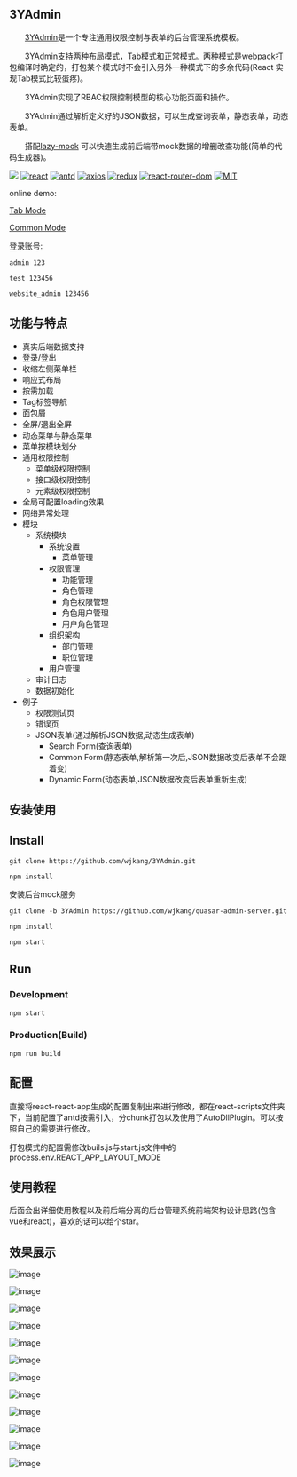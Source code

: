 
## 3YAdmin
&emsp;&emsp;[3YAdmin](https://github.com/wjkang/3YAdmin)是一个专注通用权限控制与表单的后台管理系统模板。

&emsp;&emsp;3YAdmin支持两种布局模式，Tab模式和正常模式。两种模式是webpack打包编译时确定的，打包某个模式时不会引入另外一种模式下的多余代码(React 实现Tab模式比较蛋疼)。

&emsp;&emsp;3YAdmin实现了RBAC权限控制模型的核心功能页面和操作。

&emsp;&emsp;3YAdmin通过解析定义好的JSON数据，可以生成查询表单，静态表单，动态表单。

&emsp;&emsp;搭配[lazy-mock](https://github.com/wjkang/lazy-mock) 可以快速生成前后端带mock数据的增删改查功能(简单的代码生成器)。

[![](https://ci.appveyor.com/api/projects/status/github/wjkang/3YAdmin?branch=master&svg=true)]()
[![react](https://img.shields.io/badge/react-16.3.2-brightgreen.svg)](https://github.com/facebook/react/)
[![antd](https://img.shields.io/badge/antd-3.5.3-brightgreen.svg)](https://github.com/ant-design/ant-design)
[![axios](https://img.shields.io/badge/axios-0.18.0-brightgreen.svg)](https://github.com/axios/axios)
[![redux](https://img.shields.io/badge/redux-4.0.0-brightgreen.svg)](https://github.com/reduxjs/redux)
[![react-router-dom](https://img.shields.io/badge/react--router--dom-4.2.2-brightgreen.svg)](https://github.com/axios/axios)
[![MIT](https://img.shields.io/badge/license-MIT-brightgreen.svg)]()

online demo:

[Tab Mode](http://jaycewu.coding.me/3YAdmin-preview)    

[Common Mode](http://jaycewu.coding.me/3YAdmin-preview-common)

登录账号:

    admin 123

    test 123456

    website_admin 123456


## 功能与特点

- 真实后端数据支持
- 登录/登出
- 收缩左侧菜单栏
- 响应式布局
- 按需加载
- Tag标签导航
- 面包屑
- 全屏/退出全屏
- 动态菜单与静态菜单
- 菜单按模块划分
- 通用权限控制
    - 菜单级权限控制
    - 接口级权限控制
    - 元素级权限控制
- 全局可配置loading效果
- 网络异常处理
- 模块
    - 系统模块
        - 系统设置
            - 菜单管理
        - 权限管理
            - 功能管理
            - 角色管理
            - 角色权限管理
            - 角色用户管理
            - 用户角色管理
        - 组织架构
            - 部门管理
            - 职位管理
        - 用户管理 
    - 审计日志
    - 数据初始化
- 例子
    - 权限测试页
    - 错误页
    - JSON表单(通过解析JSON数据,动态生成表单)
        - Search Form(查询表单)
        - Common Form(静态表单,解析第一次后,JSON数据改变后表单不会跟着变)
        - Dynamic Form(动态表单,JSON数据改变后表单重新生成)


## 安装使用

## Install
```bush
git clone https://github.com/wjkang/3YAdmin.git

npm install
```

安装后台mock服务
```bush
git clone -b 3YAdmin https://github.com/wjkang/quasar-admin-server.git

npm install

npm start
```


## Run
### Development
```bush
npm start
```
### Production(Build)
```bush
npm run build
```

## 配置

直接将react-react-app生成的配置复制出来进行修改，都在react-scripts文件夹下，当前配置了antd按需引入，分chunk打包以及使用了AutoDllPlugin。可以按照自己的需要进行修改。

打包模式的配置需修改buils.js与start.js文件中的process.env.REACT_APP_LAYOUT_MODE

## 使用教程

后面会出详细使用教程以及前后端分离的后台管理系统前端架构设计思路(包含vue和react)，喜欢的话可以给个star。

## 效果展示

![image](https://raw.githubusercontent.com/wjkang/3YAdmin/master/screenshot/1.jpg)

![image](https://raw.githubusercontent.com/wjkang/3YAdmin/master/screenshot/2.jpg)

![image](https://raw.githubusercontent.com/wjkang/3YAdmin/master/screenshot/3.jpg)

![image](https://raw.githubusercontent.com/wjkang/3YAdmin/master/screenshot/4.jpg)

![image](https://raw.githubusercontent.com/wjkang/3YAdmin/master/screenshot/5.jpg)

![image](https://raw.githubusercontent.com/wjkang/3YAdmin/master/screenshot/6.jpg)

![image](https://raw.githubusercontent.com/wjkang/3YAdmin/master/screenshot/7.jpg)

![image](https://raw.githubusercontent.com/wjkang/3YAdmin/master/screenshot/8.jpg)

![image](https://raw.githubusercontent.com/wjkang/3YAdmin/master/screenshot/9.jpg)

![image](https://raw.githubusercontent.com/wjkang/3YAdmin/master/screenshot/10.jpg)

![image](https://raw.githubusercontent.com/wjkang/3YAdmin/master/screenshot/11.jpg)

![image](https://raw.githubusercontent.com/wjkang/3YAdmin/master/screenshot/12.jpg)
